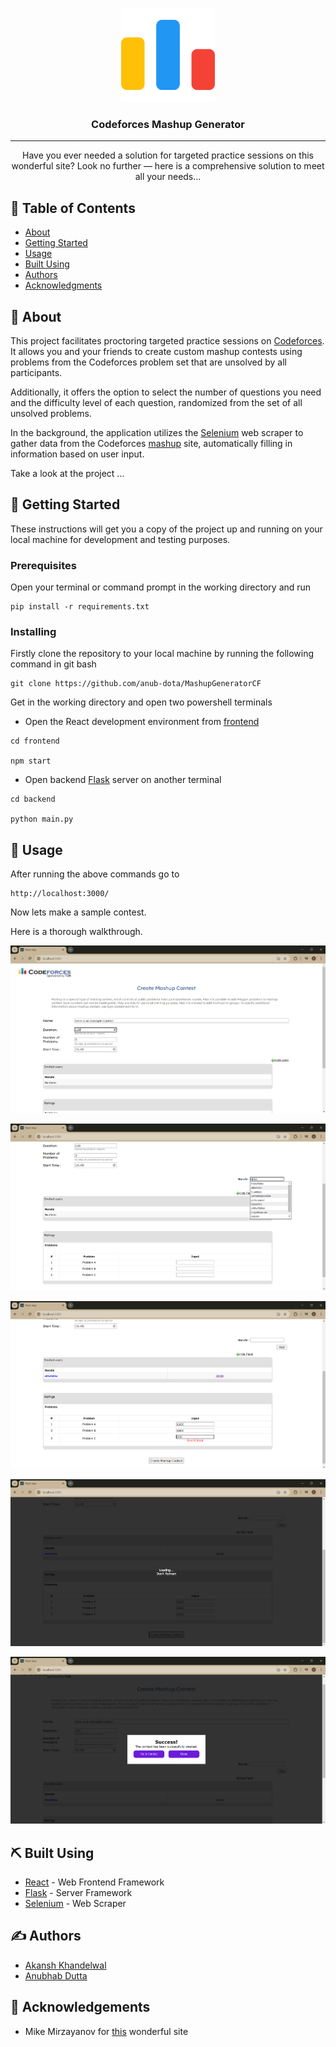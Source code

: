 <p align="center">
  <a href="" rel="noopener">
 <img width=150px height=150px src="/assets/code-forces.png" alt="Project logo"></a>
</p>

<h3 align="center">Codeforces Mashup Generator</h3>

---

<p align="center"> Have you ever needed a solution for targeted practice sessions on this wonderful site? Look no further — here is a comprehensive solution to meet all your needs...
    <br> 
</p>

## 📝 Table of Contents

- [About](#about)
- [Getting Started](#getting_started)
- [Usage](#usage)
- [Built Using](#built_using)
- [Authors](#authors)
- [Acknowledgments](#acknowledgement)

## 🧐 About <a name = "about"></a>


This project facilitates proctoring targeted practice sessions on [Codeforces](https://codeforces.com/). It allows you and your friends to create custom mashup contests using problems from the Codeforces problem set that are unsolved by all participants.

Additionally, it offers the option to select the number of questions you need and the difficulty level of each question, randomized from the set of all unsolved problems.

In the background, the application utilizes the [Selenium](https://www.selenium.dev/) web scraper to gather data from the Codeforces [mashup](https://codeforces.com/mashup/new) site, automatically filling in information based on user input.

Take a look at the project ...

## 🏁 Getting Started <a name = "getting_started"></a>

These instructions will get you a copy of the project up and running on your local machine for development and testing purposes. 

### Prerequisites

Open your terminal or command prompt in the working directory and run 

```
pip install -r requirements.txt
```

### Installing

Firstly clone the repository to your local machine by running the following command in git bash

```
git clone https://github.com/anub-dota/MashupGeneratorCF
```

Get in the working directory and open two powershell terminals

- Open the React development environment from [frontend](/frontend/)

```
cd frontend

npm start
```

- Open backend [Flask](https://flask.palletsprojects.com/en/3.0.x/) server on another terminal

```
cd backend

python main.py
```


## 🎈 Usage <a name="usage"></a>

After running the above commands go to 
```
http://localhost:3000/
```

Now lets make a sample contest.

Here is a thorough walkthrough.

![image](./assets/1.png)

![image](./assets/2.png)

![image](./assets/3.png)

![image](./assets/4.png)

![image](./assets/5.png)
## ⛏️ Built Using <a name = "built_using"></a>

- [React](https://react.dev/) - Web Frontend Framework
- [Flask](https://flask.palletsprojects.com/en/3.0.x/) - Server Framework
- [Selenium](https://www.selenium.dev/) - Web Scraper

## ✍️ Authors <a name = "authors"></a>

- [Akansh Khandelwal](https://github.com/AkanshKh)
- [Anubhab Dutta](https://github.com/anub-dota) 


## 🎉 Acknowledgements <a name = "acknowledgement"></a>

- Mike Mirzayanov for [this](https://codeforces.com/) wonderful site
